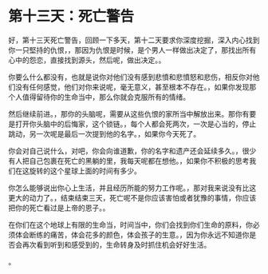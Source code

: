 # 第十三天：死亡警告

好，第十三天死亡警告，回顾一下多天，第十二天要求你深度挖掘，深入内心找到你一只堅持的仇恨，，那因为仇恨是时候，是个男人一样做出决定了，那找出所有心中的怨恋，直接找到源头，然后呢，做出决定。。

你要么什么都没有，也就是说你对他们没有感到悲憤和悲憤怒和悲伤，相反你对他们没有任何感觉，他们对你来说呢，毫无意义，甚至根本不存在。，如果你发现那个人值得留待你的生命当中，那么你就会克服所有的情绪。

然后继续前进。，那你的头脑呢，需要从这些仇恨的家所当中解放出来。那你有要是打开你头脑中的后悔家，这个锁链。，每个人都会死两次，一次是心当的，停止跳动，另一次呢是最后一次提到他的名字。，如果你今天死了。

你会对自己说什么，对吧，你会向谁道歉，你的名字和遗产还会延续多久。，很少有人把自己包裹在死亡的黑躺的里，我每天呢都在想他。，如果你不积极的思考我们在这旋转的这个星球上面的时间有多少。

你怎么能够说出你心上生活，并且经历所能的努力工作呢。，那对我来说没有比这更大的动力了。，结束结束三天，死亡呢不是你应该害怕或者犹豫的事情，你应该把你的死亡看过是上帝的恩子。。

在你们在这个地球上有限的生命当，时间当中，你们会找到你们生命的原料，你必须体会断练的痛苦，体会花多的颜色，体会孩子的生意。，因为你永远不知道你是否会再次看到听到和感受到的，生命转身及时抓住机会好好生活。

。
